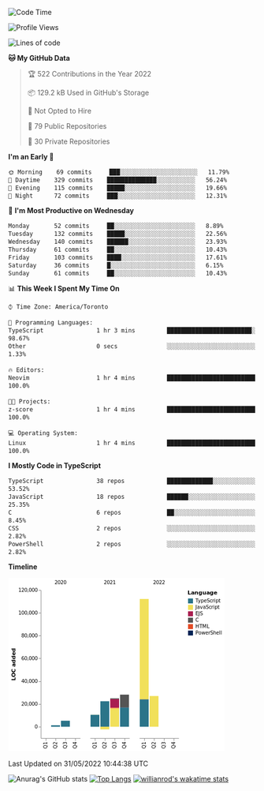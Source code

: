 <!--START_SECTION:waka-->
![Code Time](http://img.shields.io/badge/Code%20Time-235%20hrs%2029%20mins-blue)

![Profile Views](http://img.shields.io/badge/Profile%20Views-4-blue)

![Lines of code](https://img.shields.io/badge/From%20Hello%20World%20I%27ve%20Written-229%20Thousand%20lines%20of%20code-blue)

**🐱 My GitHub Data** 

> 🏆 522 Contributions in the Year 2022
 > 
> 📦 129.2 kB Used in GitHub's Storage 
 > 
> 🚫 Not Opted to Hire
 > 
> 📜 79 Public Repositories 
 > 
> 🔑 30 Private Repositories  
 > 
**I'm an Early 🐤** 

```text
🌞 Morning    69 commits     ███░░░░░░░░░░░░░░░░░░░░░░   11.79% 
🌆 Daytime    329 commits    ██████████████░░░░░░░░░░░   56.24% 
🌃 Evening    115 commits    █████░░░░░░░░░░░░░░░░░░░░   19.66% 
🌙 Night      72 commits     ███░░░░░░░░░░░░░░░░░░░░░░   12.31%

```
📅 **I'm Most Productive on Wednesday** 

```text
Monday       52 commits     ██░░░░░░░░░░░░░░░░░░░░░░░   8.89% 
Tuesday      132 commits    █████░░░░░░░░░░░░░░░░░░░░   22.56% 
Wednesday    140 commits    ██████░░░░░░░░░░░░░░░░░░░   23.93% 
Thursday     61 commits     ██░░░░░░░░░░░░░░░░░░░░░░░   10.43% 
Friday       103 commits    ████░░░░░░░░░░░░░░░░░░░░░   17.61% 
Saturday     36 commits     █░░░░░░░░░░░░░░░░░░░░░░░░   6.15% 
Sunday       61 commits     ██░░░░░░░░░░░░░░░░░░░░░░░   10.43%

```


📊 **This Week I Spent My Time On** 

```text
⌚︎ Time Zone: America/Toronto

💬 Programming Languages: 
TypeScript               1 hr 3 mins         ████████████████████████░   98.67% 
Other                    0 secs              ░░░░░░░░░░░░░░░░░░░░░░░░░   1.33%

🔥 Editors: 
Neovim                   1 hr 4 mins         █████████████████████████   100.0%

🐱‍💻 Projects: 
z-score                  1 hr 4 mins         █████████████████████████   100.0%

💻 Operating System: 
Linux                    1 hr 4 mins         █████████████████████████   100.0%

```

**I Mostly Code in TypeScript** 

```text
TypeScript               38 repos            █████████████░░░░░░░░░░░░   53.52% 
JavaScript               18 repos            ██████░░░░░░░░░░░░░░░░░░░   25.35% 
C                        6 repos             ██░░░░░░░░░░░░░░░░░░░░░░░   8.45% 
CSS                      2 repos             ░░░░░░░░░░░░░░░░░░░░░░░░░   2.82% 
PowerShell               2 repos             ░░░░░░░░░░░░░░░░░░░░░░░░░   2.82%

```


**Timeline**

![Chart not found](https://raw.githubusercontent.com/wise-introvert/wise-introvert/master/charts/bar_graph.png) 


 Last Updated on 31/05/2022 10:44:38 UTC
<!--END_SECTION:waka-->

![Anurag's GitHub stats](https://github-readme-stats.vercel.app/api?username=wise-introvert&count_private=true&show_icons=true)
[![Top Langs](https://github-readme-stats.vercel.app/api/top-langs/?username=wise-introvert&langs_count=10)](https://github.com/anuraghazra/github-readme-stats)
[![willianrod's wakatime stats](https://github-readme-stats.vercel.app/api/wakatime?username=wiseintrovert)](https://github.com/anuraghazra/github-readme-stats)
